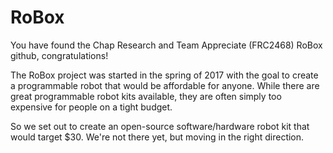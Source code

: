 # RoBox
You have found the Chap Research and Team Appreciate (FRC2468)
RoBox github, congratulations!

The RoBox project was started in the spring of 2017 with the
goal to create a programmable robot that would be affordable
for anyone. While there are great programmable robot kits
available, they are often simply too expensive for people
on a tight budget.

So we set out to create an open-source software/hardware
robot kit that would target $30.  We're not there yet,
but moving in the right direction.


